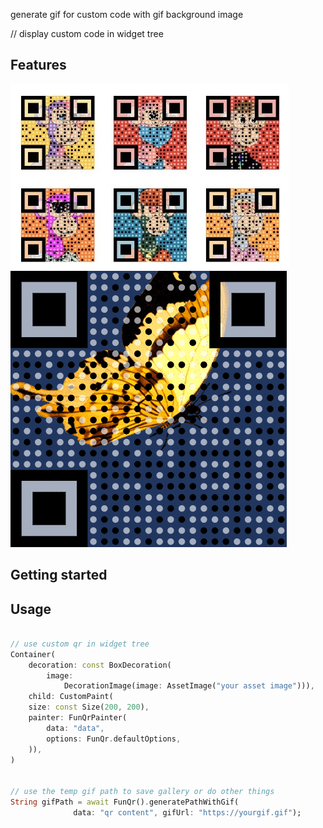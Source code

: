 <!--
This README describes the package. If you publish this package to pub.dev,
this README's contents appear on the landing page for your package.

For information about how to write a good package README, see the guide for
[writing package pages](https://dart.dev/guides/libraries/writing-package-pages).

For general information about developing packages, see the Dart guide for
[creating packages](https://dart.dev/guides/libraries/create-library-packages)
and the Flutter guide for
[developing packages and plugins](https://flutter.dev/developing-packages).
-->

generate gif for custom code with gif background image

// display custom code in widget tree

## Features

![](https://github.com/hongeSunCoder/fun_qr_generator/blob/main/example/template_qr.jpg)
![](https://github.com/hongeSunCoder/fun_qr_generator/blob/main/example/gif_qr.GIF)

## Getting started


## Usage



```dart

// use custom qr in widget tree
Container(
    decoration: const BoxDecoration(
        image:
            DecorationImage(image: AssetImage("your asset image"))),
    child: CustomPaint(
    size: const Size(200, 200),
    painter: FunQrPainter(
        data: "data",
        options: FunQr.defaultOptions,
    )),
)


// use the temp gif path to save gallery or do other things
String gifPath = await FunQr().generatePathWithGif(
              data: "qr content", gifUrl: "https://yourgif.gif");

          
```


